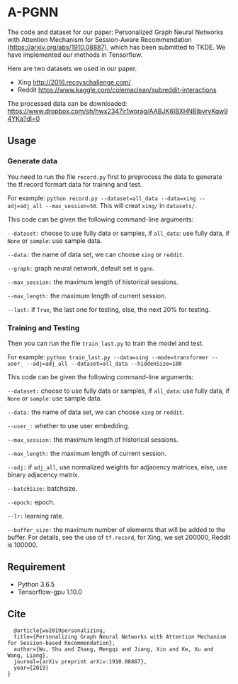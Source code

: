 # A-PGNN
The code and dataset for our paper: Personalized Graph Neural Networks with Attention Mechanism for Session-Aware Recommendation (https://arxiv.org/abs/1910.08887), which has been submitted to TKDE. We have implemented our methods in Tensorflow.

Here are two datasets we used in our paper.

* Xing http://2016.recsyschallenge.com/
* Reddit https://www.kaggle.com/colemaclean/subreddit-interactions

The processed data can be downloaded: https://www.dropbox.com/sh/hwx2347ir1worag/AABJK6IBXHNBlbvrvKqw94YKa?dl=0

## Usage 

### Generate data

You need to run the file ```record.py``` first to preprocess the data to generate the tf.record formart data for training and test.

For example:
```python record.py --dataset=all_data --data=xing --adj=adj_all --max_session=50```. This will creat ```xing/``` in ```datasets/```.

This code can be given the following command-line arguments:

```--dataset:``` choose to use fully data or samples, if ```all_data```: use fully data, if ```None``` or ```sample```: use sample data.

```--data:```  the name of data set, we can choose ```xing``` or ```reddit```.

```--graph:```  graph neural network, default set is ```ggnn```.

```--max_session:```  the maximum length of historical sessions.

```--max_length:```  the maximum length of current session.

```--last:```  if ```True```, the last one for testing, else, the next 20% for testing.

### Training and Testing 

Then you can run the file ```train_last.py``` to train the model and test.

For example: ```python train_last.py --data=xing --mode=transformer --user_ --adj=adj_all --dataset=all_data --hiddenSize=100```

This code can be given the following command-line arguments:

```--dataset:``` choose to use fully data or samples, if ```all_data```: use fully data, if ```None``` or ```sample```: use sample data.

```--data:```  the name of data set, we can choose ```xing``` or ```reddit```.

```--user_:```  whether to use user embedding. 

```--max_session:``` the maximum length of historical sessions.

```--max_length:``` the maximum length of current session.

```--adj:```  if ```adj_all```, use normalized weights for adjacency matrices, else, use binary adjacency matrix. 

```--batchSize:``` batchsize.

```--epoch:```  epoch.

```--lr:```  learning rate.

```--buffer_size:```  the maximum number of elements that will be added to the buffer. For details, see the use of ```tf.record```, for Xing, we set 200000, Reddit is 100000.

## Requirement
* Python 3.6.5
* Tensorflow-gpu 1.10.0 

## Cite

```
  @article{wu2019personalizing,
  title={Personalizing Graph Neural Networks with Attention Mechanism for Session-based Recommendation},
  author={Wu, Shu and Zhang, Mengqi and Jiang, Xin and Ke, Xu and Wang, Liang},
  journal={arXiv preprint arXiv:1910.08887},
  year={2019}
}
```




